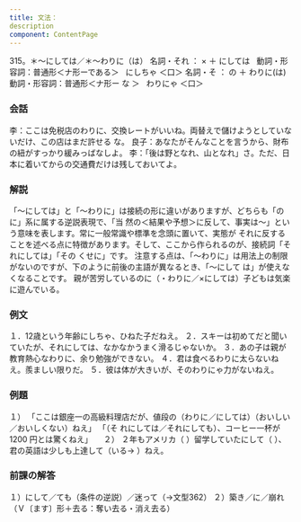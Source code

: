 ```yaml
---
title: 文法：
description
component: ContentPage
---
```



315。＊～にしては／＊～わりに（は）
名詞・それ ： × ＋ にしては  
動詞・形容詞：普通形＜ナ形ーである＞   にしちゃ ＜口＞
名詞・そ ： の ＋ わりに(は)  
動詞・形容詞：普通形＜ナ形ー な ＞   わりにゃ ＜口＞
### 会話
李：ここは免税店のわりに、交換レートがいいね。両替えで儲けようとしていないだけ、この店はまだ許せる
な。 良子：あなたがそんなことを言うから、財布の紐がすっかり緩みっばなしよ。
李：「後は野となれ、山となれ」さ。ただ、日本に着いてからの交通費だけは残しておいてよ。
### 解説
「～にしては」と「～わりに」は接続の形に違いがありますが、どちらも「のに」系に属する逆説表現で、「当 然の＜結果や予想＞に反して、事実は～」という意味を表します。常に一般常識や標準を念頭に置いて、実態が それに反することを述べる点に特徴があります。そして、ここから作られるのが、接続詞「それにしては」「その くせに」です。
注意する点は、「～わりに」は用法上の制限がないのですが、下のように前後の主語が異なるとき、「～にして は」が使えなくなることです。
親が苦労しているのに（・わりに／×にしては）子どもは気楽に遊んでいる。
### 例文
１．12歳という年齢にしちゃ、ひねた子だねえ。
２．スキーは初めてだと聞いていたが、それにしては、なかなかうまく滑るじゃないか。
３．あの子は親が教育熱心なわりに、余り勉強ができない。
４．君は食べるわりに太らないねえ。羨ましい限りだ。
５．彼は体が大きいが、そのわりにゃ力がないねえ。
### 例題
１） 「ここは銀座一の高級料理店だが、値段の（わりに／にしては）（おいしい／おいしくない）ねえ」 「（そ
れにしては／それにしても）、コーヒー一杯が1200 円とは驚くねえ」    
２） ２年もアメリカ（ ）留学していたにして（ ）、君の英語は少しも上達して（いる→ ）ねえ。
### 前課の解答
１）にして／ても（条件の逆説）／迷って（→文型362）
２）築き／に／崩れ（Ｖ〔ます〕形＋去る：奪い去る・消え去る）
